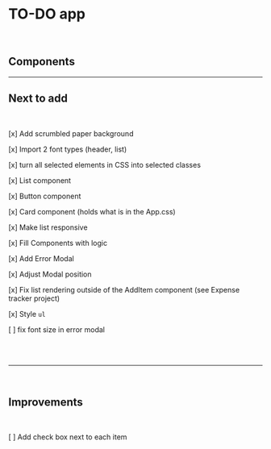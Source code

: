 # TO-DO app

<br>

## Components

<hr />

## Next to add

<br>

[x] Add scrumbled paper background

[x] Import 2 font types (header, list)

[x] turn all selected elements in CSS into selected classes

[x] List component

[x] Button component

[x] Card component (holds what is in the App.css)

[x] Make list responsive

[x] Fill Components with logic

[x] Add Error Modal

[x] Adjust Modal position

[x] Fix list rendering outside of the AddItem component (see Expense tracker project)

[x] Style `ul`

[ ] fix font size in error modal

<br><br>

<hr />

<br>

## Improvements

<br>

[ ] Add check box next to each item
